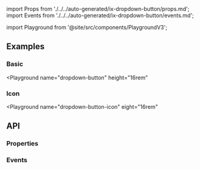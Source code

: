 import Props from './../../auto-generated/ix-dropdown-button/props.md';
import Events from './../../auto-generated/ix-dropdown-button/events.md';

import Playground from '@site/src/components/PlaygroundV3';

## Examples

### Basic 

<Playground
  name="dropdown-button" 
  height="16rem"
  >
</Playground>

### Icon

<Playground
  name="dropdown-button-icon" 
  eight="16rem"
  >
</Playground>

## API

### Properties

<Props />

### Events

<Events />
